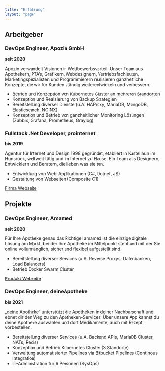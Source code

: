 ```yaml
---
title: "Erfahrung"
layout: "page"
---
```


## Arbeitgeber
### DevOps Engineer, Apozin GmbH
**seit 2020**

Apozin verwandelt Visionen in Wettbewerbsvorteil. Unser Team aus Apothekern, PTA’s, Grafikern, Webdesignern, Vertriebsfachleuten, Marketingspezialisten und Programmierern realisieren ganzheitliche Konzepte, die wir für Kunden ständig weiterentwickeln und verbessern.

- Betrieb und Konzeption von Kubernetes Cluster an mehreren Standorten
- Konzeption und Realsierung von Backup Strategien
- Bereitstellung diverser Dienste (u.A. HAProxy, MariaDB, MongoDB, Elasticsearch, NGINX)
- Konzeption und Betrieb von ganzheitlichen Monitoring Lösungen (Zabbix, Grafana, Prometheus, Graylog)

### Fullstack .Net Developer, prointernet
**bis 2019**

Agentur für Internet und Design 1998 gegründet, etabliert in Kastellaun im Hunsrück, weltweit tätig und im Internet zu Hause. Ein Team aus Designern, Entwicklern und Beratern, die lieben was sie tun.

- Entwicklung von Web-Applikationen (C#, Dotnet, JS)
- Gestaltung von Webseiten (Composite C1)

[Firma Webseite](https://www.prointernet.de/)


## Projekte

### DevOps Engineer, Amamed
**seit 2020**

Für Ihre Apotheke genau das Richtige! amamed ist die einzige digitale Lösung am Markt, bei der Ihre Apotheke im Mittelpunkt steht und mit der Sie online vollumfänglich, sicher und flexibel aufgestellt sind.

 - Bereitstellung diverser Services (u.A. Reverse Proxys, Datenbanken, Load Balancers)
 - Betrieb Docker Swarm Cluster

[Produkt Webseite](https://www.amamed.de/)

### DevOps Engineer, deineApotheke
**bis 2021**

„deine Apotheke“ unterstützt die Apotheken in deiner Nachbarschaft und ebnet dir den Weg zu den Apotheken-Services: Über unsere App kannst du deine Apotheke auswählen und dort Medikamente, auch mit Rezept, vorbestellen.

 - Bereitstellung diverser Services (u.A. Backend APIs, MariaDB Cluster, NATs, Redis)
 - Konzeption und Betrieb Kubernetes Cluster (3 Standorte)
 - Verwaltung automatisierter Pipelines via Bitbucket Pipelines (Continous integration)
 - IT-Administration für 6 Personen (SysOps)